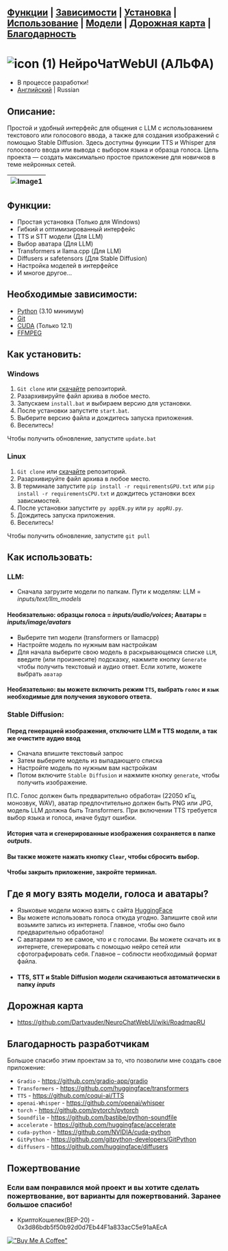 ## [Функции](/#Функции) | [Зависимости](/#Необходимые-зависимости) | [Установка](/Как-установить) | [Использование](/#Как-использовать) | [Модели](/#Где-я-могу-взять-модели-голоса-и-аватары) | [Дорожная карта](/#Дорожная-карта) | [Благодарность](/#Благодарность-разработчикам)

# ![icon (1)](https://github.com/Dartvauder/NeuroChatWebUI/assets/140557322/e3c1d95a-828f-4a65-bea6-64c336dbe6fa)  НейроЧатWebUI (АЛЬФА)
* В процессе разработки!
* [Английский](/README.md) | Russian

## Описание:

Простой и удобный интерфейс для общения с LLM с использованием текстового или голосового ввода, а также для создания изображений с помощью Stable Diffusion. Здесь доступны функции TTS и Whisper для голосового ввода или вывода с выбором языка и образца голоса. Цель проекта — создать максимально простое приложение для новичков в теме нейронных сетей.

|![Image1](https://github.com/Dartvauder/NeuroChatWebUI/assets/140557322/098c9b93-253d-44e7-9d34-dd4fe3317b41) |
|:---:|

## Функции:

* Простая установка (Только для Windows)
* Гибкий и оптимизированный интерфейс
* TTS и STT модели (Для LLM)
* Выбор аватара (Для LLM)
* Transformers и llama.cpp (Для LLM)
* Diffusers и safetensors (Для Stable Diffusion)
* Настройка моделей в интерфейсе
* И многое другое...

## Необходимые зависимости:

* [Python](https://www.python.org/downloads/) (3.10 минимум)
* [Git](https://git-scm.com/downloads)
* [CUDA](https://developer.nvidia.com/cuda-downloads) (Только 12.1)
* [FFMPEG](https://ffmpeg.org/download.html)

## Как установить:

### Windows

1) `Git clone` или [скачайте](https://github.com/Dartvauder/NeuroChatWebUI/archive/refs/tags/Alpha.zip) репозиторий.
2) Разархивируйте файл архива в любое место.
3) Запускаем `install.bat` и выбираем версию для установки.
4) После установки запустите `start.bat`.
5) Выберите версию файла и дождитесь запуска приложения.
6) Веселитесь!

Чтобы получить обновление, запустите `update.bat`

### Linux

1) `Git clone` или [скачайте](https://github.com/Dartvauder/NeuroChatWebUI/archive/refs/tags/Alpha.zip) репозиторий.
2) Разархивируйте файл архива в любое место.
3) В терминале запустите `pip install -r requirementsGPU.txt` или `pip install -r requirementsCPU.txt` и дождитесь установки всех зависимостей.
4) После установки запустите `py appEN.py` или `py appRU.py`.
5) Дождитесь запуска приложения.
6) Веселитесь!

Чтобы получить обновление, запустите `git pull`

## Как использовать:

### LLM:

* Сначала загрузите модели по папкам. Пути к моделям: LLM = *inputs/text/llm_models*
#### Необязательно: образцы голоса = *inputs/audio/voices*; Аватары = *inputs/image/avatars*
* Выберите тип модели (transformers or llamacpp)
* Настройте модель по нужным вам настройкам
* Для начала выберите свою модель в раскрывающемся списке `LLM`, введите (или произнесите) подсказку, нажмите кнопку `Generate` чтобы получить текстовый и аудио ответ. Если хотите, можете выбрать `аватар`
#### Необязательно: вы можете включить режим `TTS`, выбрать `голос` и `язык` необходимые для получения звукового ответа.

### Stable Diffusion:

#### Перед генерацией изображения, отключите LLM и TTS модели, а так же очистите аудио ввод

* Сначала впишите текстовый запрос
* Затем выберите модель из выпадающего списка
* Настройте модель по нужным вам настройкам
* Потом включите `Stable Diffusion` и нажмите кнопку `generate`, чтобы получить изображение.

П.С. Голос должен быть предварительно обработан (22050 кГц, монозвук, WAV), аватар предпочтительно должен быть PNG или JPG, модель LLM должна быть Transformers. При включении TTS требуется выбор языка и голоса, иначе будут ошибки.

#### История чата и сгенерированные изображения сохраняется в папке *outputs*.
#### Вы также можете нажать кнопку `Clear`, чтобы сбросить выбор.
#### Чтобы закрыть приложение, закройте терминал.

## Где я могу взять модели, голоса и аватары?

* Языковые модели можно взять с сайта [HuggingFace](https://huggingface.co/models)
* Вы можете использовать голоса откуда угодно. Запишите свой или возьмите запись из интернета. Главное, чтобы оно было предварительно обработано!
* С аватарами то же самое, что и с голосами. Вы можете скачать их в интернете, сгенерировать с помощью нейро сетей или сфотографировать себя. Главное – соблюсти необходимый формат файла.
* #### TTS, STT и Stable Diffusion модели скачиваються автоматически в папку *inputs*

## Дорожная карта

* https://github.com/Dartvauder/NeuroChatWebUI/wiki/RoadmapRU

## Благодарность разработчикам

Большое спасибо этим проектам за то, что позволили мне создать свое приложение:

* `Gradio` - https://github.com/gradio-app/gradio
* `Transformers` - https://github.com/huggingface/transformers
* `TTS` - https://github.com/coqui-ai/TTS
* `openai-Whisper` - https://github.com/openai/whisper
* `torch` - https://github.com/pytorch/pytorch
* `Soundfile` - https://github.com/bastibe/python-soundfile
* `accelerate` - https://github.com/huggingface/accelerate
* `cuda-python` - https://github.com/NVIDIA/cuda-python
* `GitPython` - https://github.com/gitpython-developers/GitPython
* `diffusers` - https://github.com/huggingface/diffusers

## Пожертвование

### Если вам понравился мой проект и вы хотите сделать пожертвование, вот варианты для пожертвований. Заранее большое спасибо!

* КриптоКошелек(BEP-20) - 0x3d86bdb5f50b92d0d7Eb44F1a833acC5e91aAEcA

[!["Buy Me A Coffee"](https://www.buymeacoffee.com/assets/img/custom_images/orange_img.png)](https://www.buymeacoffee.com/Dartvauder)
